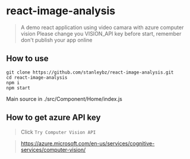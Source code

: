 # react-image-analysis

> A demo react application using video camara with azure computer vision
> Please change you VISION_API key before start, remember don't publish your app online


## How to use

```
git clone https://github.com/stanleybz/react-image-analysis.git
cd react-image-analysis
npm i
npm start
```

Main source in ./src/Component/Home/index.js

## How to get azure API key

> Click `Try Computer Vision API`

> https://azure.microsoft.com/en-us/services/cognitive-services/computer-vision/
